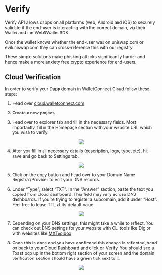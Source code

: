 # Verify

Verify API allows dapps on all platforms (web, Android and iOS) to securely validate if the end-user is interacting with the correct domain, via their Wallet and the Web3Wallet SDK.

Once the wallet knows whether the end-user was on uniswap.com or eviluniswap.com they can cross-reference this with our registry.

These simple solutions make phishing attacks significantly harder and hence make a more anxiety free crypto experience for end-users.

## Cloud Verification

In order to verify your Dapp domain in WalletConnect Cloud follow these steps:

1. Head over [cloud.walletconnect.com](https://cloud.walletconnect.com)

2. Create a new project.

3. Head over to explorer tab and fill in the necessary fields. Most importantly, fill in the Homepage section with your website URL which you wish to verify.

<!-- ![create-push-url](/assets/verify/tab.png) -->

<p align="center">
  <img src="/assets/verify/tab.png" />
</p>

4. After you fill in all necessary details (description, logo, type, etc), hit save and go back to Settings tab.

<!-- ![create-push-url](/assets/verify/dns-verification.png) -->

<p align="center">
  <img src="/assets/verify/dns-verification.png" />
</p>

5. Click on the copy button and head over to your Domain Name Registrar/Provider to edit your DNS records.

6. Under “Type”, select “TXT”. In the “Answer” section, paste the text you copied from cloud dashboard. This field may vary across DNS dashboards. If you’re trying to register a subdomain, add it under “Host”. Feel free to leave TTL at its default value.

<!-- ![create-push-url](/assets/verify/dns-record.png) -->

<p align="center">
  <img src="/assets/verify/dns-record.png" />
</p>

7. Depending on your DNS settings, this might take a while to reflect. You can check out DNS settings for your website with CLI tools like Dig or with websites like [MXToolbox](https://mxtoolbox.com/SuperTool.aspx?action=txt)

8. Once this is done and you have confirmed this change is reflected, head on back to your Cloud Dashboard and click on Verify. You should see a Toast pop up in the bottom right section of your screen and the domain verification section should have a green tick next to it.

<p align="center">
  <img src="/assets/verify/verified.png" />
</p>